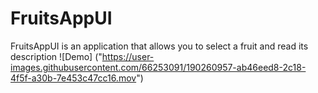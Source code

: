 # FruitsAppUI
FruitsAppUI is an application that allows you to select a fruit and read its description
![Demo] ("https://user-images.githubusercontent.com/66253091/190260957-ab46eed8-2c18-4f5f-a30b-7e453c47cc16.mov")
